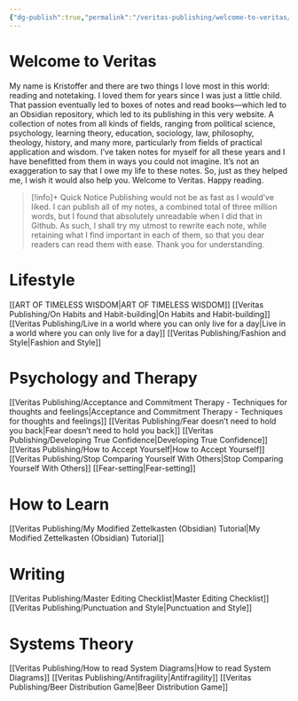 ```yaml
---
{"dg-publish":true,"permalink":"/veritas-publishing/welcome-to-veritas/","tags":["gardenEntry"]}
---
```



# Welcome to Veritas
My name is Kristoffer and there are two things I love most in this world: reading and notetaking. I loved them for years since I was just a little child. That passion eventually led to boxes of notes and read books—which led to an Obsidian repository, which led to its publishing in this very website. A collection of notes from all kinds of fields, ranging from political science, psychology, learning theory, education, sociology, law, philosophy, theology, history, and many more, particularly from fields of practical application and wisdom. I’ve taken notes for myself for all these years and I have benefitted from them in ways you could not imagine. It’s not an exaggeration to say that I owe my life to these notes. So, just as they helped me, I wish it would also help you. Welcome to Veritas. Happy reading.

> [!info]+ Quick Notice
> Publishing would not be as fast as I would’ve liked. I can publish all of my notes, a combined total of three million words, but I found that absolutely unreadable when I did that in Github. As such, I shall try my utmost to rewrite each note, while retaining what I find important in each of them, so that you dear readers can read them with ease. Thank you for understanding. 

# Lifestyle
[[ART OF TIMELESS WISDOM\|ART OF TIMELESS WISDOM]]
[[Veritas Publishing/On Habits and Habit-building\|On Habits and Habit-building]]
[[Veritas Publishing/Live in a world where you can only live for a day\|Live in a world where you can only live for a day]]
[[Veritas Publishing/Fashion and Style\|Fashion and Style]]
# Psychology and Therapy
[[Veritas Publishing/Acceptance and Commitment Therapy - Techniques for thoughts and feelings\|Acceptance and Commitment Therapy - Techniques for thoughts and feelings]]
[[Veritas Publishing/Fear doesn’t need to hold you back\|Fear doesn’t need to hold you back]]
[[Veritas Publishing/Developing True Confidence\|Developing True Confidence]]
[[Veritas Publishing/How to Accept Yourself\|How to Accept Yourself]]
[[Veritas Publishing/Stop Comparing Yourself With Others\|Stop Comparing Yourself With Others]]
[[Fear-setting\|Fear-setting]]
# How to Learn
[[Veritas Publishing/My Modified Zettelkasten (Obsidian) Tutorial\|My Modified Zettelkasten (Obsidian) Tutorial]]

# Writing
[[Veritas Publishing/Master Editing Checklist\|Master Editing Checklist]]
[[Veritas Publishing/Punctuation and Style\|Punctuation and Style]]

# Systems Theory
[[Veritas Publishing/How to read System Diagrams\|How to read System Diagrams]]
[[Veritas Publishing/Antifragility\|Antifragility]]
[[Veritas Publishing/Beer Distribution Game\|Beer Distribution Game]]